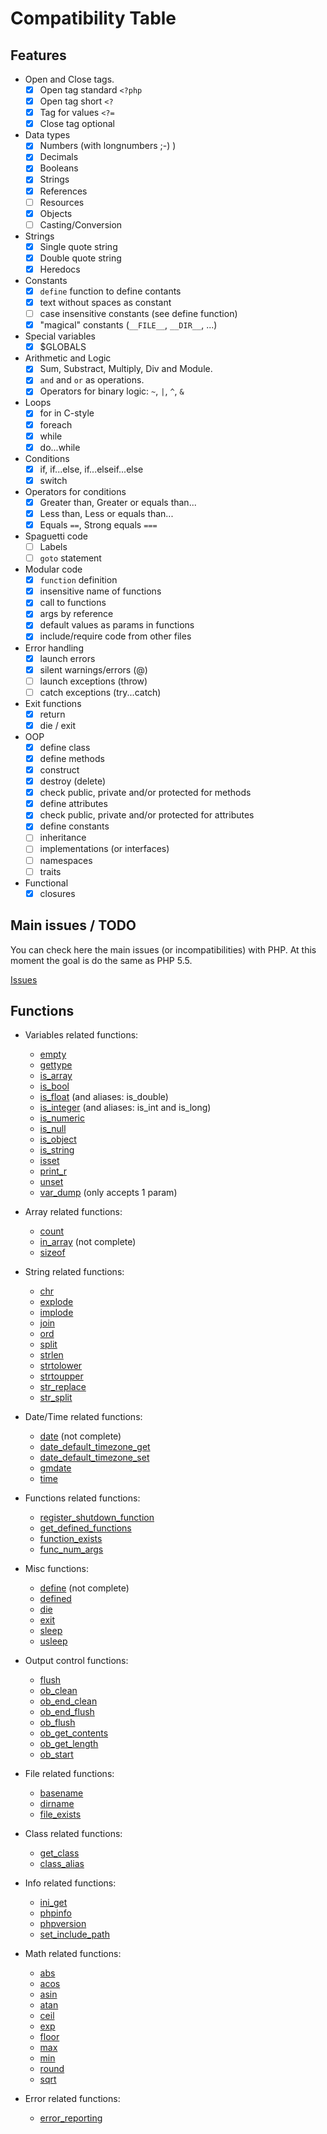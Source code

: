 Compatibility Table
===================

Features
--------

- Open and Close tags.
    - [x] Open tag standard `<?php`
    - [x] Open tag short `<?`
    - [x] Tag for values `<?=`
    - [x] Close tag optional
- Data types
    - [x] Numbers (with longnumbers ;-) )
    - [x] Decimals
    - [x] Booleans
    - [x] Strings
    - [x] References
    - [ ] Resources
    - [x] Objects
    - [ ] Casting/Conversion
- Strings
    - [x] Single quote string
    - [x] Double quote string
    - [x] Heredocs
- Constants
    - [x] `define` function to define contants
    - [x] text without spaces as constant
    - [ ] case insensitive constants (see define function)
    - [x] "magical" constants (`__FILE__`, `__DIR__`, ...)
- Special variables
    - [x] $GLOBALS
- Arithmetic and Logic
    - [x] Sum, Substract, Multiply, Div and Module.
    - [x] `and` and `or` as operations.
    - [x] Operators for binary logic: `~`, `|`, `^`, `&`
- Loops
    - [x] for in C-style
    - [x] foreach
    - [x] while
    - [x] do...while
- Conditions
    - [x] if, if...else, if...elseif...else
    - [x] switch
- Operators for conditions
    - [x] Greater than, Greater or equals than...
    - [x] Less than, Less or equals than...
    - [x] Equals `==`, Strong equals `===`
- Spaguetti code
    - [ ] Labels
    - [ ] `goto` statement
- Modular code
    - [x] `function` definition
    - [x] insensitive name of functions
    - [x] call to functions
    - [x] args by reference
    - [x] default values as params in functions
    - [x] include/require code from other files
- Error handling
    - [x] launch errors
    - [x] silent warnings/errors (@)
    - [ ] launch exceptions (throw)
    - [ ] catch exceptions (try...catch)
- Exit functions
    - [x] return
    - [x] die / exit
- OOP
    - [x] define class
    - [x] define methods
    - [x] construct
    - [x] destroy (delete)
    - [x] check public, private and/or protected for methods
    - [x] define attributes
    - [x] check public, private and/or protected for attributes
    - [x] define constants
    - [ ] inheritance
    - [ ] implementations (or interfaces)
    - [ ] namespaces
    - [ ] traits
- Functional
    - [x] closures

Main issues / TODO
------------------

You can check here the main issues (or incompatibilities) with PHP. At this moment
the goal is do the same as PHP 5.5.

[Issues](https://github.com/altenwald/ephp/issues)

Functions
---------

 * Variables related functions:
   * [empty](http://www.php.net/empty)
   * [gettype](http://www.php.net/gettype)
   * [is_array](http://www.php.net/is_array)
   * [is_bool](http://www.php.net/is_bool)
   * [is_float](http://www.php.net/is_float) (and aliases: is_double)
   * [is_integer](http://www.php.net/is_integer) (and aliases: is_int and is_long)
   * [is_numeric](http://www.php.net/is_numeric)
   * [is_null](http://www.php.net/is_null)
   * [is_object](http://www.php.net/is_object)
   * [is_string](http://www.php.net/is_string)
   * [isset](http://www.php.net/isset)
   * [print_r](http://www.php.net/print_r)
   * [unset](http://www.php.net/unset)
   * [var_dump](http://www.php.net/var_dump) (only accepts 1 param)

 * Array related functions:
   * [count](http://www.php.net/count)
   * [in_array](http://www.php.net/in_array) (not complete)
   * [sizeof](http://www.php.net/sizeof)

 * String related functions:
   * [chr](http://www.php.net/chr)
   * [explode](http://www.php.net/explode)
   * [implode](http://www.php.net/implode)
   * [join](http://www.php.net/join)
   * [ord](http://www.php.net/ord)
   * [split](http://www.php.net/split)
   * [strlen](http://www.php.net/strlen)
   * [strtolower](http://www.php.net/strtolower)
   * [strtoupper](http://www.php.net/strtoupper)
   * [str_replace](http://www.php.net/str_replace)
   * [str_split](http://www.php.net/str_split)

 * Date/Time related functions:
   * [date](http://www.php.net/date) (not complete)
   * [date_default_timezone_get](http://www.php.net/date_default_timezone_get)
   * [date_default_timezone_set](http://www.php.net/date_default_timezone_set)
   * [gmdate](http://www.php.net/gmdate)
   * [time](http://www.php.net/time)

* Functions related functions:
   * [register_shutdown_function](http://www.php.net/register_shutdown_function)
   * [get_defined_functions](http://www.php.net/get_defined_functions)
   * [function_exists](http://www.php.net/function_exists)
   * [func_num_args](http://www.php.net/func_num_args)

* Misc functions:
   * [define](http://www.php.net/define) (not complete)
   * [defined](http://www.php.net/defined)
   * [die](http://www.php.net/die)
   * [exit](http://www.php.net/exit)
   * [sleep](http://www.php.net/sleep)
   * [usleep](http://www.php.net/usleep)

* Output control functions:
   * [flush](http://www.php.net/flush)
   * [ob_clean](http://www.php.net/ob_clean)
   * [ob_end_clean](http://www.php.net/ob_end_clean)
   * [ob_end_flush](http://www.php.net/ob_end_flush)
   * [ob_flush](http://www.php.net/ob_flush)
   * [ob_get_contents](http://www.php.net/ob_get_contents)
   * [ob_get_length](http://www.php.net/ob_get_length)
   * [ob_start](http://www.php.net/ob_start)

* File related functions:
   * [basename](http://www.php.net/basename)
   * [dirname](http://www.php.net/dirname)
   * [file_exists](http://www.php.net/file_exists)

* Class related functions:
   * [get_class](http://www.php.net/get_class)
   * [class_alias](http://www.php.net/class_alias)

* Info related functions:
   * [ini_get](http://www.php.net/ini_get)
   * [phpinfo](http://www.php.net/phpinfo)
   * [phpversion](http://www.php.net/phpversion)
   * [set_include_path](http://www.php.net/set_include_path)

* Math related functions:
   * [abs](http://www.php.net/abs)
   * [acos](http://www.php.net/acos)
   * [asin](http://www.php.net/asin)
   * [atan](http://www.php.net/atan)
   * [ceil](http://www.php.net/ceil)
   * [exp](http://www.php.net/exp)
   * [floor](http://www.php.net/floor)
   * [max](http://www.php.net/max)
   * [min](http://www.php.net/min)
   * [round](http://www.php.net/round)
   * [sqrt](http://www.php.net/sqrt)

* Error related functions:
   * [error_reporting](http://www.php.net/error_reporting)
